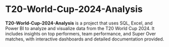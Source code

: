 # T20-World-Cup-2024-Analysis
**T20-World-Cup-2024-Analysis** is a project that uses SQL, Excel, and Power BI to analyze and visualize data from the T20 World Cup 2024. It includes insights on top performers, team performance, and Super Over matches, with interactive dashboards and detailed documentation provided.
